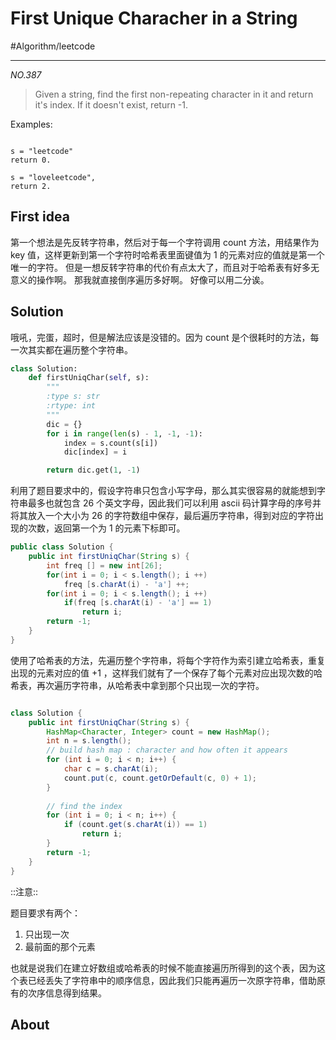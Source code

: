 # First Unique Characher in a String
#Algorithm/leetcode
- - - -
*NO.387*

> Given a string, find the first non-repeating character in it and return it's index. If it doesn't exist, return -1.  

Examples:

```

s = "leetcode"
return 0.

s = "loveleetcode",
return 2.

```

## First idea
第一个想法是先反转字符串，然后对于每一个字符调用 count 方法，用结果作为 key 值，这样更新到第一个字符时哈希表里面键值为 1 的元素对应的值就是第一个唯一的字符。
但是一想反转字符串的代价有点太大了，而且对于哈希表有好多无意义的操作啊。
那我就直接倒序遍历多好啊。
好像可以用二分诶。

## Solution
哦吼，完蛋，超时，但是解法应该是没错的。因为 count 是个很耗时的方法，每一次其实都在遍历整个字符串。

```python
class Solution:
    def firstUniqChar(self, s):
        """
        :type s: str
        :rtype: int
        """     
        dic = {}
        for i in range(len(s) - 1, -1, -1):
            index = s.count(s[i])
            dic[index] = i

        return dic.get(1, -1)
```

利用了题目要求中的，假设字符串只包含小写字母，那么其实很容易的就能想到字符串最多也就包含 26 个英文字母，因此我们可以利用 ascii 码计算字母的序号并将其放入一个大小为 26 的字符数组中保存，最后遍历字符串，得到对应的字符出现的次数，返回第一个为 1 的元素下标即可。

```java
public class Solution {
    public int firstUniqChar(String s) {
        int freq [] = new int[26];
        for(int i = 0; i < s.length(); i ++)
            freq [s.charAt(i) - 'a'] ++;
        for(int i = 0; i < s.length(); i ++)
            if(freq [s.charAt(i) - 'a'] == 1)
                return i;
        return -1;
    }
}
```

使用了哈希表的方法，先遍历整个字符串，将每个字符作为索引建立哈希表，重复出现的元素对应的值 +1 ，这样我们就有了一个保存了每个元素对应出现次数的哈希表，再次遍历字符串，从哈希表中拿到那个只出现一次的字符。

```java

class Solution {
    public int firstUniqChar(String s) {
        HashMap<Character, Integer> count = new HashMap();
        int n = s.length();
        // build hash map : character and how often it appears
        for (int i = 0; i < n; i++) {
            char c = s.charAt(i);
            count.put(c, count.getOrDefault(c, 0) + 1);
        }
        
        // find the index
        for (int i = 0; i < n; i++) {
            if (count.get(s.charAt(i)) == 1) 
                return i;
        }
        return -1;
    }
}

```

::注意::

题目要求有两个：
1. 只出现一次
2. 最前面的那个元素

也就是说我们在建立好数组或哈希表的时候不能直接遍历所得到的这个表，因为这个表已经丢失了字符串中的顺序信息，因此我们只能再遍历一次原字符串，借助原有的次序信息得到结果。

## About
